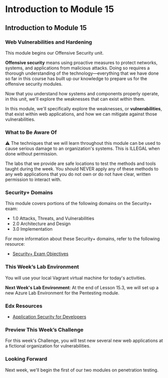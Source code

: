 # Introduction to Module 15

## Introduction to Module 15

### Web Vulnerabilities and Hardening

This module begins our Offensive Security unit.

**Offensive security** means using proactive measures to protect networks, systems, and applications from malicious attacks. Doing so requires a thorough understanding of the technology&mdash;everything that we have done so far in this course has built up our knowledge to prepare us for the offensive security modules.

Now that you understand how systems and components properly operate, in this unit, we'll explore the weaknesses that can exist within them.

In this module, we'll specifically explore the weaknesses, or **vulnerabilities**, that exist within web applications, and how we can mitigate against those vulnerabilities.

### What to Be Aware Of

:warning: The techniques that we will learn throughout this module can be used to cause serious damage to an organization's systems. This is ILLEGAL when done without permission. 

The labs that we provide are safe locations to test the methods and tools taught during the week. You should NEVER apply any of these methods to any web applications that you do not own or do not have clear, written permission to  interact with.

### Security+ Domains

This module covers portions of the following domains on the Security+ exam:

- 1.0 Attacks, Threats, and Vulnerabilities 
- 2.0 Architecture and Design 
- 3.0 Implementation

For more information about these Security+ domains, refer to the following resource: 
* [Security+ Exam Objectives](https://comptiacdn.azureedge.net/webcontent/docs/default-source/exam-objectives/comptia-security-sy0-601-exam-objectives-(2-0).pdf?sfvrsn=8c5889ff_2)

### This Week’s Lab Environment

You will use your local Vagrant virtual machine for today's activities. 

**Next Week's Lab Environment**: At the end of Lesson 15.3, we will set up a new Azure Lab Environment for the Pentesting module.  

### Edx Resources

- [Application Security for Developers](https://www.edx.org/course/application-security-for-developers?index=product_value_experiment_a&queryID=3c0c2f308c0f8c14b698b3152075cd8b&position=6)

### Preview This Week’s Challenge

For this week's Challenge, you will test new several new web applications at a fictional organization for vulnerabilities.

### Looking Forward

Next week, we'll begin the first of our two modules on penetration testing.
